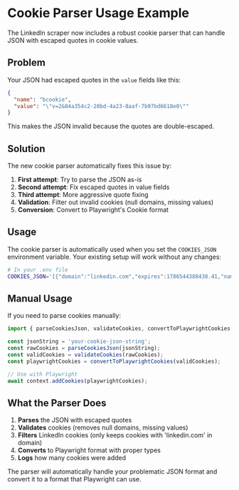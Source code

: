 # Cookie Parser Usage Example

The LinkedIn scraper now includes a robust cookie parser that can handle JSON with escaped quotes in cookie values.

## Problem

Your JSON had escaped quotes in the `value` fields like this:
```json
{
  "name": "bcookie",
  "value": "\"v=2&04a354c2-20bd-4a23-8aaf-7b97bd6618e0\""
}
```

This makes the JSON invalid because the quotes are double-escaped.

## Solution

The new cookie parser automatically fixes this issue by:

1. **First attempt**: Try to parse the JSON as-is
2. **Second attempt**: Fix escaped quotes in value fields
3. **Third attempt**: More aggressive quote fixing
4. **Validation**: Filter out invalid cookies (null domains, missing values)
5. **Conversion**: Convert to Playwright's Cookie format

## Usage

The cookie parser is automatically used when you set the `COOKIES_JSON` environment variable. Your existing setup will work without any changes:

```bash
# In your .env file
COOKIES_JSON='[{"domain":"linkedin.com","expires":1786544388438.41,"name":"bcookie","partitioned":false,"path":"/","sameSite":"none","secure":true,"value":"\\"v=2&04a354c2-20bd-4a23-8aaf-7b97bd6618e0\\""},...]'
```

## Manual Usage

If you need to parse cookies manually:

```typescript
import { parseCookiesJson, validateCookies, convertToPlaywrightCookies } from './lib/cookie-parser';

const jsonString = 'your-cookie-json-string';
const rawCookies = parseCookiesJson(jsonString);
const validCookies = validateCookies(rawCookies);
const playwrightCookies = convertToPlaywrightCookies(validCookies);

// Use with Playwright
await context.addCookies(playwrightCookies);
```

## What the Parser Does

1. **Parses** the JSON with escaped quotes
2. **Validates** cookies (removes null domains, missing values)
3. **Filters** LinkedIn cookies (only keeps cookies with 'linkedin.com' in domain)
4. **Converts** to Playwright format with proper types
5. **Logs** how many cookies were added

The parser will automatically handle your problematic JSON format and convert it to a format that Playwright can use. 